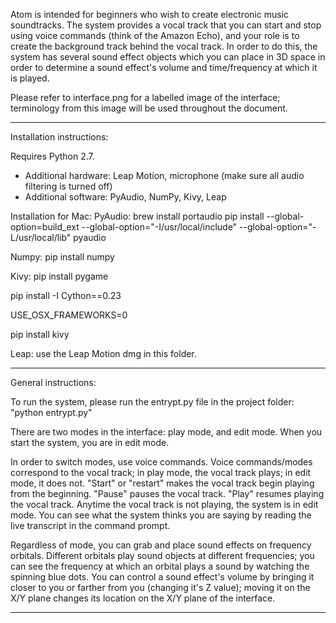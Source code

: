 

Atom is intended for beginners who wish to create electronic music soundtracks. The system provides a vocal track that you can start and stop using voice commands (think of the Amazon Echo), and your role is to create the background track behind the vocal track. In order to do this, the system has several sound effect objects which you can place in 3D space in order to determine a sound effect's volume and time/frequency at which it is played. 

Please refer to interface.png for a labelled image of the interface; terminology from this image will be used throughout the document.
____________________________

Installation instructions:

Requires Python 2.7.

- Additional hardware: Leap Motion, microphone (make sure all audio filtering is turned off)
- Additional software: PyAudio, NumPy, Kivy, Leap

Installation for Mac:
PyAudio: brew install portaudio 
pip install --global-option=build_ext --global-option="-I/usr/local/include" --global-option="-L/usr/local/lib" pyaudio


Numpy: pip install numpy

Kivy: pip install pygame

pip install -I Cython==0.23

USE_OSX_FRAMEWORKS=0 

pip install kivy

Leap: use the Leap Motion dmg in this folder.
____________________________

General instructions:

To run the system, please run the entrypt.py file in the project folder: "python entrypt.py"

There are two modes in the interface: play mode, and edit mode.  When you start the system, you are in edit mode.  

In order to switch modes, use voice commands. Voice commands/modes correspond to the vocal track; in play mode, the vocal track plays; in edit mode, it does not. "Start" or "restart" makes the vocal track begin playing from the beginning. "Pause" pauses the vocal track. "Play" resumes playing the vocal track.  Anytime the vocal track is not playing, the system is in edit mode.  You can see what the system thinks you are saying by reading the live transcript in the command prompt.

Regardless of mode, you can grab and place sound effects on frequency orbitals.  Different orbitals play sound objects at different frequencies; you can see the frequency at which an orbital plays a sound by watching the spinning blue dots. You can control a sound effect's volume by bringing it closer to you or farther from you (changing it's Z value); moving it on the X/Y plane changes its location on the X/Y plane of the interface.
__________________________

